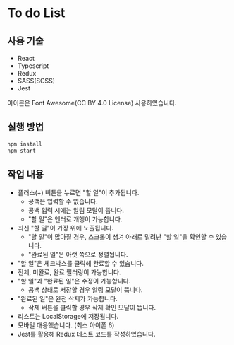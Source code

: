 # To do List

## 사용 기술

- React
- Typescript
- Redux
- SASS(SCSS)
- Jest

아이콘은 Font Awesome(CC BY 4.0 License) 사용하였습니다.

## 실행 방법

```bash
npm install
npm start
```

## 작업 내용

- 플러스(+) 버튼을 누르면 "할 일"이 추가됩니다.
  - 공백은 입력할 수 없습니다.
  - 공백 입력 시에는 알림 모달이 뜹니다.
  - "할 일"은 엔터로 개행이 가능합니다.
- 최신 "할 일"이 가장 위에 노출됩니다.
  - "할 일"이 많아질 경우, 스크롤이 생겨 아래로 밀려난 "할 일"을 확인할 수 있습니다.
  - "완료된 일"은 아랫 쪽으로 정렬됩니다.
- "할 일"은 체크박스를 클릭해 완료할 수 있습니다.
- 전체, 미완료, 완료 필터링이 가능합니다.
- "할 일"과 "완료된 일"은 수정이 가능합니다.
  - 공백 상태로 저장할 경우 알림 모달이 뜹니다.
- "완료된 일"은 완전 삭제가 가능합니다.
  - 삭제 버튼을 클릭할 경우 삭제 확인 모달이 뜹니다.
- 리스트는 LocalStorage에 저장됩니다.
- 모바일 대응했습니다. (최소 아이폰 6)
- Jest를 활용해 Redux 테스트 코드를 작성하였습니다.

